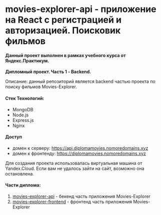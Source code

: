 # movies-explorer-api - приложение на React с регистрацией и авторизацией. Поисковик фильмов
#### Данный проект выполнен в рамках учебного курса от Яндекс.Практикум. 
**Дипломный проект. Часть 1 - Backend.**

Описание: данный репозиторий является backend частью проекта по поиску фильмов Movies-Explorer.

#### Стек Технологий:
+ MongoDB
+ Node.js
+ Express.js
+ Nginx

#### Доступ
+ домен к серверу: https://api.diplomamovies.nomoredomains.xyz
+ домен к фронтенду: https://diplomamovies.nomoredomains.xyz

Для создания проекта использовалась виртуальная машина от Yandex.Cloud. Если вам не удалось зайти на сайт, возможно она остановлена.

#### Части диплома:
1. [movies-explorer-api](https://github.com/ksenia-khait/movies-explorer-api) - бекенд часть приложения Movies-Explorer
2. [movies-explorer-frontend](https://github.com/ksenia-khait/movies-explorer-frontend) - фронтенд часть приложения Movies-Explorer
